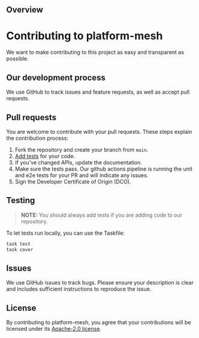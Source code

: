 ## Overview

# Contributing to platform-mesh
We want to make contributing to this project as easy and transparent as possible.

## Our development process
We use GitHub to track issues and feature requests, as well as accept pull requests.

## Pull requests
You are welcome to contribute with your pull requests. These steps explain the contribution process:

1. Fork the repository and create your branch from `main`.
1. [Add tests](#testing) for your code.
1. If you've changed APIs, update the documentation. 
1. Make sure the tests pass. Our github actions pipeline is running the unit and e2e tests for your PR and will indicate any issues.
1. Sign the Developer Certificate of Origin (DCO).

## Testing

> **NOTE:** You should always add tests if you are adding code to our repository.

To let tests run locally, you can use the Taskfile:
```sh
task test
task cover
```

## Issues
We use GitHub issues to track bugs. Please ensure your description is
clear and includes sufficient instructions to reproduce the issue.

## License
By contributing to platform-mesh, you agree that your contributions will be licensed
under its [Apache-2.0 license](LICENSE).
